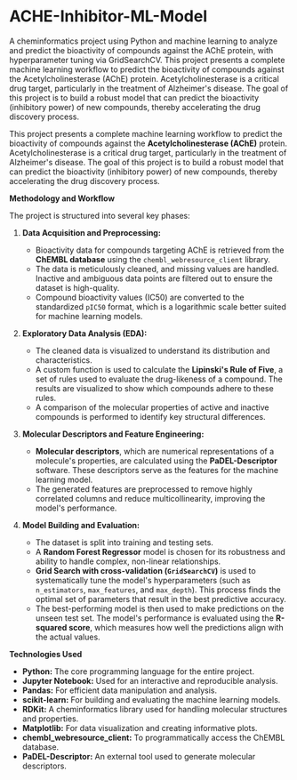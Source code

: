 # ACHE-Inhibitor-ML-Model
A cheminformatics project using Python and machine learning to analyze and predict the bioactivity of compounds against the AChE protein, with hyperparameter tuning via GridSearchCV.
This project presents a complete machine learning workflow to predict the bioactivity of compounds against the Acetylcholinesterase (AChE) protein. Acetylcholinesterase is a critical drug target, particularly in the treatment of Alzheimer's disease. The goal of this project is to build a robust model that can predict the bioactivity (inhibitory power) of new compounds, thereby accelerating the drug discovery process.

This project presents a complete machine learning workflow to predict the bioactivity of compounds against the **Acetylcholinesterase (AChE)** protein. Acetylcholinesterase is a critical drug target, particularly in the treatment of Alzheimer's disease. The goal of this project is to build a robust model that can predict the bioactivity (inhibitory power) of new compounds, thereby accelerating the drug discovery process.

 **Methodology and Workflow**

The project is structured into several key phases:

1.  **Data Acquisition and Preprocessing:**
    * Bioactivity data for compounds targeting AChE is retrieved from the **ChEMBL database** using the `chembl_webresource_client` library.
    * The data is meticulously cleaned, and missing values are handled. Inactive and ambiguous data points are filtered out to ensure the dataset is high-quality.
    * Compound bioactivity values (IC50) are converted to the standardized `pIC50` format, which is a logarithmic scale better suited for machine learning models.

2.  **Exploratory Data Analysis (EDA):**
    * The cleaned data is visualized to understand its distribution and characteristics.
    * A custom function is used to calculate the **Lipinski's Rule of Five**, a set of rules used to evaluate the drug-likeness of a compound. The results are visualized to show which compounds adhere to these rules.
    * A comparison of the molecular properties of active and inactive compounds is performed to identify key structural differences.

3.  **Molecular Descriptors and Feature Engineering:**
    * **Molecular descriptors**, which are numerical representations of a molecule's properties, are calculated using the **PaDEL-Descriptor** software. These descriptors serve as the features for the machine learning model.
    * The generated features are preprocessed to remove highly correlated columns and reduce multicollinearity, improving the model's performance.

4.  **Model Building and Evaluation:**
    * The dataset is split into training and testing sets.
    * A **Random Forest Regressor** model is chosen for its robustness and ability to handle complex, non-linear relationships.
    * **Grid Search with cross-validation (`GridSearchCV`)** is used to systematically tune the model's hyperparameters (such as `n_estimators`, `max_features`, and `max_depth`). This process finds the optimal set of parameters that result in the best predictive accuracy.
    * The best-performing model is then used to make predictions on the unseen test set. The model's performance is evaluated using the **R-squared score**, which measures how well the predictions align with the actual values.

**Technologies Used**

* **Python:** The core programming language for the entire project.
* **Jupyter Notebook:** Used for an interactive and reproducible analysis.
* **Pandas:** For efficient data manipulation and analysis.
* **scikit-learn:** For building and evaluating the machine learning models.
* **RDKit:** A cheminformatics library used for handling molecular structures and properties.
* **Matplotlib:** For data visualization and creating informative plots.
* **chembl\_webresource\_client:** To programmatically access the ChEMBL database.
* **PaDEL-Descriptor:** An external tool used to generate molecular descriptors.
